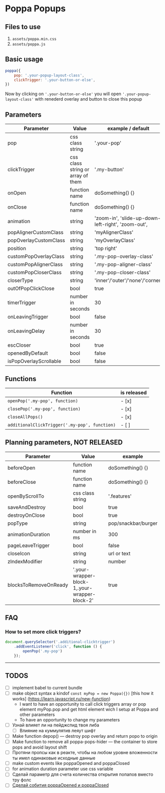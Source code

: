 # Poppa Popups

## Files to use

1. `assets/poppa.min.css`
2. `assets/poppa.js`




## Basic usage

```js
poppa({
	pop: '.your-popup-layout-class',
	clickTrigger: '.your-button-or-else',
})
```

Now by clicking on `'.your-button-or-else'` you will open `'.your-popup-layout-class'` with renederd overlay and button to close this popup


## Parameters

| Parameter         | Value             | example / default       |
| ----------------- | ----------------- | ------------- |
| pop               | css class string  | '.your-pop'   |
| clickTrigger      | css class string or array of them | '.my-button'  |
| onOpen            | function name     | doSomething() {}      |
| onClose           | function name     | doSomething() {}      |
| animation         | string            | 'zoom-in', 'slide-up-down-left-right', 'zoom-out',            |
| popAlignerCustomClass | string        | 'myAlignerClass' |
| popOverlayCustomClass | string        | 'myOverlayClass' |
| position          | string            | 'top right'   |
| customPopOverlayClass | string | '.my-pop-overlay-class' |
| customPopAlignerClass | string | '.my-pop-aligner-class' |
| customPopCloserClass | string | '.my-pop-closer-class' |
| closerType         | string            | 'inner'/'outer'/'none'/'corner' |
| outOfPopClickClose | bool              | true          |
| timerTrigger      | number in seconds | 30            |
| onLeavingTrigger      | bool | false            |
| onLeavingDelay      | number in seconds | 30            |
| escCloser      | bool | true            |
| openedByDefault   | bool              | false          |
| isPopOverlayScrollable | bool | false |
## Functions

| Function                                      | is released |
| --------------------------------------------- | ----------- |
| `openPop('.my-pop', function)`                | - [x]       |
| `closePop('.my-pop', function)`                 | - [x]       |
| `closeAllPops()`                 | - [x]       |
| `additionalClickTrigger('.my-pop', function)` | - [ ]       |

## Planning parameters, NOT RELEASED

| Parameter         | Value             | example       |
| ----------------- | ----------------- | ------------- |
| beforeOpen        | function name     | doSomething() {}   |
| beforeClose       | function name     | doSomething() {}   |
| openByScrollTo    | css class string  | '.features'   |
| saveAndDestroy    | bool              | true          |
| destroyOnClose    | bool              | true          |
| popType           | string            | pop/snackbar/burger |
| animationDuration | number in ms      | 300           |
| pageLeaveTrigger  | bool              | false         |
| closeIcon         | string            | url or text   |
| zIndexModifier  | string            | number        |
| blocksToRemoveOnReady      | '.your-wrapper-block-1,.your-wrapper-block-2' | true            |



## FAQ

### How to set more click triggers?
```js
document.querySelector('.additional-clicktrigger')
	.addEventListener('click', function () {
		openPop('.my-pop')
	});
```
---

## TODOS
- [ ] implement babel to current bundle
- [ ] make object syntax a kindof `const myPop = new Poppa({})` [this how it works] (https://learn.javascript.ru/new-function)
	- I want to have an opportunity to call click triggers array or pop element myPop.pop and get html element wich I setup at Poppa and other parameters
	- To have an opportunity to change my parameters
- [ ] Узнай влияет ли на пейджспид твоя либа
	- [ ] Влияние на куммулятив леяут шифт
- [ ] Make function depop() — destroy pop overlay and return popo to origin
- [ ] Make function to remove all poppa-pops-hider — the container to store pops and avoid layout shift
- [ ] Протяни пропсы как в реакте, чтобы на любом уровне вложенности ты имел одинаковые исходные данные
- [ ] make custom events like poppaOpened and poppaClosed
- [ ] for animation duration parameter use css variable
- [ ] Сделай параметр для счета количества открытия попапов вместо тру фолс
- [ ] [Сделай собития poppaOpened и poppaClosed](https://learn.javascript.ru/dispatch-events)
